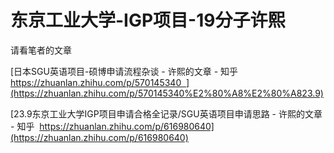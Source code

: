 # 东京工业大学-IGP项目-19分子许熙

请看笔者的文章

[日本SGU英语项目-硕博申请流程杂谈 - 许熙的文章 - 知乎  https://zhuanlan.zhihu.com/p/570145340  ](https://zhuanlan.zhihu.com/p/570145340%E2%80%A8%E2%80%A823.9)

[23.9东京工业大学IGP项目申请合格全记录/SGU英语项目申请思路 - 许熙的文章 - 知乎  https://zhuanlan.zhihu.com/p/616980640](https://zhuanlan.zhihu.com/p/616980640)
